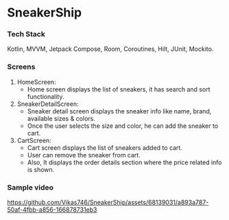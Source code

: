 # SneakerShip
### Tech Stack
Kotlin, MVVM, Jetpack Compose, Room, Coroutines, Hilt, JUnit, Mockito.
### Screens
1. HomeScreen:
   - Home screen displays the list of sneakers, it has search and sort functionality.
2. SneakerDetailScreen:
   - Sneaker detail screen displays the sneaker info like name, brand, available sizes & colors.
   - Once the user selects the size and color, he can add the sneaker to cart.
3. CartScreen:
   - Cart screen displays the list of sneakers added to cart.
   - User can remove the sneaker from cart.
   - Also, It displays the order details section where the price related info is shown.

### Sample video

https://github.com/Vikas746/SneakerShip/assets/68139031/a893a787-50af-4fbb-a856-166878731eb3

